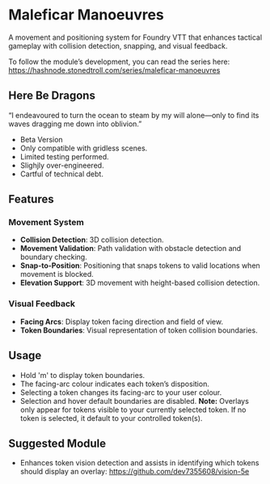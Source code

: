 # Maleficar Manoeuvres

A movement and positioning system for Foundry VTT that enhances tactical gameplay with collision detection, snapping, and visual feedback. 

To follow the module’s development, you can read the series here: https://hashnode.stonedtroll.com/series/maleficar-manoeuvres

## Here Be Dragons

“I endeavoured to turn the ocean to steam by my will alone—only to find its waves dragging me down into oblivion.”

- Beta Version
- Only compatible with gridless scenes.
- Limited testing performed.
- Slighjly over-engineered.
- Cartful of technical debt.

## Features

### Movement System
- **Collision Detection**: 3D collision detection.
- **Movement Validation**: Path validation with obstacle detection and boundary checking.
- **Snap-to-Position**: Positioning that snaps tokens to valid locations when movement is blocked.
- **Elevation Support**: 3D movement with height-based collision detection.

### Visual Feedback
- **Facing Arcs**: Display token facing direction and field of view.
- **Token Boundaries**: Visual representation of token collision boundaries.

## Usage

- Hold 'm' to display token boundaries.
- The facing-arc colour indicates each token’s disposition.
- Selecting a token changes its facing-arc to your user colour.
- Selection and hover default boundaries are disabled.
**Note:** Overlays only appear for tokens visible to your currently selected token. If no token is selected, it default to your controlled token(s).

## Suggested Module
- Enhances token vision detection and assists in identifying which tokens should display an overlay: https://github.com/dev7355608/vision-5e


